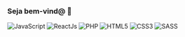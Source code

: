 ### Seja bem-vind@ 🌠
<div style="display: inline_flex">
  <img alt="JavaScript" src="https://img.shields.io/badge/JavaScript-grey?logo=javascript" />
  <img alt="ReactJs" src="https://img.shields.io/badge/?logo=reactjs" />
  <img alt="PHP" src="https://img.shields.io/badge/?logo=php" />
  <img alt="HTML5" src="https://img.shields.io/badge/?logo=html5" />
  <img alt="CSS3" src="https://img.shields.io/badge/?logo=css3" />
  <img alt="SASS" src="https://img.shields.io/badge/?logo=sass" />
</div>
